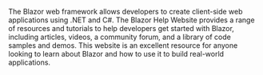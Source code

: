 The Blazor web framework allows developers to create client-side web applications using .NET and C#. The Blazor Help Website provides a range of resources and tutorials to help developers get started with Blazor, including articles, videos, a community forum, and a library of code samples and demos. This website is an excellent resource for anyone looking to learn about Blazor and how to use it to build real-world applications.